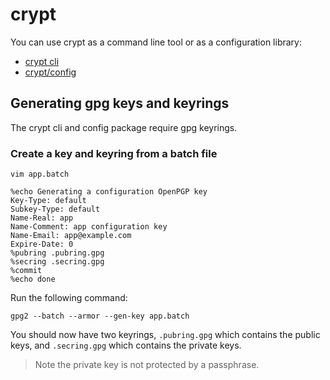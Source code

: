 # crypt

You can use crypt as a command line tool or as a configuration library:

* [crypt cli](bin/crypt)
* [crypt/config](config)

## Generating gpg keys and keyrings

The crypt cli and config package require gpg keyrings. 

### Create a key and keyring from a batch file

```
vim app.batch
```

```
%echo Generating a configuration OpenPGP key
Key-Type: default
Subkey-Type: default
Name-Real: app
Name-Comment: app configuration key
Name-Email: app@example.com
Expire-Date: 0
%pubring .pubring.gpg
%secring .secring.gpg
%commit
%echo done
```

Run the following command:

```
gpg2 --batch --armor --gen-key app.batch
```

You should now have two keyrings, `.pubring.gpg` which contains the public keys, and `.secring.gpg` which contains the private keys.

> Note the private key is not protected by a passphrase.
